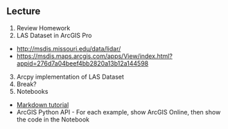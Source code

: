 ## Lecture
1. Review Homework
2. LAS Dataset in ArcGIS Pro
  - http://msdis.missouri.edu/data/lidar/
  - https://msdis.maps.arcgis.com/apps/View/index.html?appid=276d7a04beef4bb2820a13b12a144598
3. Arcpy implementation of LAS Dataset
4. Break?
5. Notebooks 
  - [Markdown tutorial](https://github.com/adam-p/markdown-here/wiki/Markdown-Cheatsheet)
  - ArcGIS Python API - For each example, show ArcGIS Online, then show the code in the Notebook
